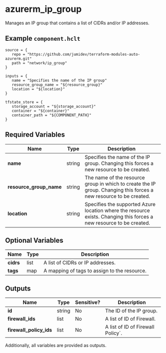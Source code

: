 # azurerm_ip_group

Manages an IP group that contains a list of CIDRs and/or IP addresses.

## Example `component.hclt`

```hcl
source = {
   repo = "https://github.com/jumidev/terraform-modules-auto-azurerm.git"   
   path = "network/ip_group"   
}

inputs = {
   name = "Specifies the name of the IP group"   
   resource_group_name = "${resource_group}"   
   location = "${location}"   
}

tfstate_store = {
   storage_account = "${storage_account}"   
   container = "${container}"   
   container_path = "${COMPONENT_PATH}"   
}

```

## Required Variables

| Name | Type |  Description |
| ---- | --------- |  ----------- |
| **name** | string |  Specifies the name of the IP group. Changing this forces a new resource to be created. | 
| **resource_group_name** | string |  The name of the resource group in which to create the IP group. Changing this forces a new resource to be created. | 
| **location** | string |  Specifies the supported Azure location where the resource exists. Changing this forces a new resource to be created. | 

## Optional Variables

| Name | Type |  Description |
| ---- | --------- |  ----------- |
| **cidrs** | list |  A list of CIDRs or IP addresses. | 
| **tags** | map |  A mapping of tags to assign to the resource. | 



## Outputs

| Name | Type | Sensitive? | Description |
| ---- | ---- | --------- | --------- |
| **id** | string | No  | The ID of the IP group. | 
| **firewall_ids** | list | No  | A list of ID of Firewall. | 
| **firewall_policy_ids** | list | No  | A list of ID of Firewall Policy`. | 

Additionally, all variables are provided as outputs.
